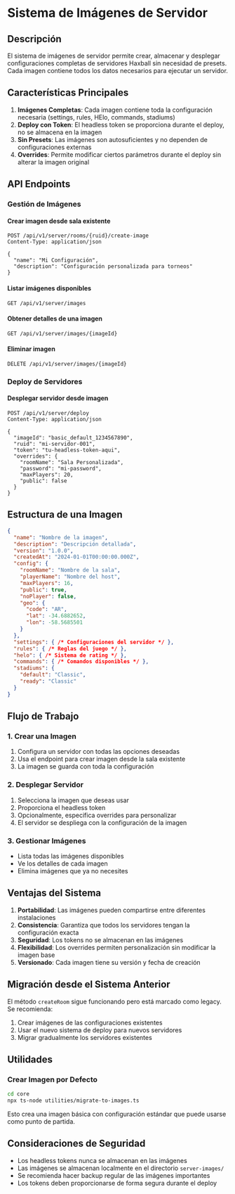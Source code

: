 # Sistema de Imágenes de Servidor

## Descripción

El sistema de imágenes de servidor permite crear, almacenar y desplegar configuraciones completas de servidores Haxball sin necesidad de presets. Cada imagen contiene todos los datos necesarios para ejecutar un servidor.

## Características Principales

1. **Imágenes Completas**: Cada imagen contiene toda la configuración necesaria (settings, rules, HElo, commands, stadiums)
2. **Deploy con Token**: El headless token se proporciona durante el deploy, no se almacena en la imagen
3. **Sin Presets**: Las imágenes son autosuficientes y no dependen de configuraciones externas
4. **Overrides**: Permite modificar ciertos parámetros durante el deploy sin alterar la imagen original

## API Endpoints

### Gestión de Imágenes

#### Crear imagen desde sala existente
```
POST /api/v1/server/rooms/{ruid}/create-image
Content-Type: application/json

{
  "name": "Mi Configuración",
  "description": "Configuración personalizada para torneos"
}
```

#### Listar imágenes disponibles
```
GET /api/v1/server/images
```

#### Obtener detalles de una imagen
```
GET /api/v1/server/images/{imageId}
```

#### Eliminar imagen
```
DELETE /api/v1/server/images/{imageId}
```

### Deploy de Servidores

#### Desplegar servidor desde imagen
```
POST /api/v1/server/deploy
Content-Type: application/json

{
  "imageId": "basic_default_1234567890",
  "ruid": "mi-servidor-001",
  "token": "tu-headless-token-aqui",
  "overrides": {
    "roomName": "Sala Personalizada",
    "password": "mi-password",
    "maxPlayers": 20,
    "public": false
  }
}
```

## Estructura de una Imagen

```json
{
  "name": "Nombre de la imagen",
  "description": "Descripción detallada",
  "version": "1.0.0",
  "createdAt": "2024-01-01T00:00:00.000Z",
  "config": {
    "roomName": "Nombre de la sala",
    "playerName": "Nombre del host",
    "maxPlayers": 16,
    "public": true,
    "noPlayer": false,
    "geo": {
      "code": "AR",
      "lat": -34.6882652,
      "lon": -58.5685501
    }
  },
  "settings": { /* Configuraciones del servidor */ },
  "rules": { /* Reglas del juego */ },
  "helo": { /* Sistema de rating */ },
  "commands": { /* Comandos disponibles */ },
  "stadiums": {
    "default": "Classic",
    "ready": "Classic"
  }
}
```

## Flujo de Trabajo

### 1. Crear una Imagen
1. Configura un servidor con todas las opciones deseadas
2. Usa el endpoint para crear imagen desde la sala existente
3. La imagen se guarda con toda la configuración

### 2. Desplegar Servidor
1. Selecciona la imagen que deseas usar
2. Proporciona el headless token
3. Opcionalmente, especifica overrides para personalizar
4. El servidor se despliega con la configuración de la imagen

### 3. Gestionar Imágenes
- Lista todas las imágenes disponibles
- Ve los detalles de cada imagen
- Elimina imágenes que ya no necesites

## Ventajas del Sistema

1. **Portabilidad**: Las imágenes pueden compartirse entre diferentes instalaciones
2. **Consistencia**: Garantiza que todos los servidores tengan la configuración exacta
3. **Seguridad**: Los tokens no se almacenan en las imágenes
4. **Flexibilidad**: Los overrides permiten personalización sin modificar la imagen base
5. **Versionado**: Cada imagen tiene su versión y fecha de creación

## Migración desde el Sistema Anterior

El método `createRoom` sigue funcionando pero está marcado como legacy. Se recomienda:

1. Crear imágenes de las configuraciones existentes
2. Usar el nuevo sistema de deploy para nuevos servidores
3. Migrar gradualmente los servidores existentes

## Utilidades

### Crear Imagen por Defecto
```bash
cd core
npx ts-node utilities/migrate-to-images.ts
```

Esto crea una imagen básica con configuración estándar que puede usarse como punto de partida.

## Consideraciones de Seguridad

- Los headless tokens nunca se almacenan en las imágenes
- Las imágenes se almacenan localmente en el directorio `server-images/`
- Se recomienda hacer backup regular de las imágenes importantes
- Los tokens deben proporcionarse de forma segura durante el deploy